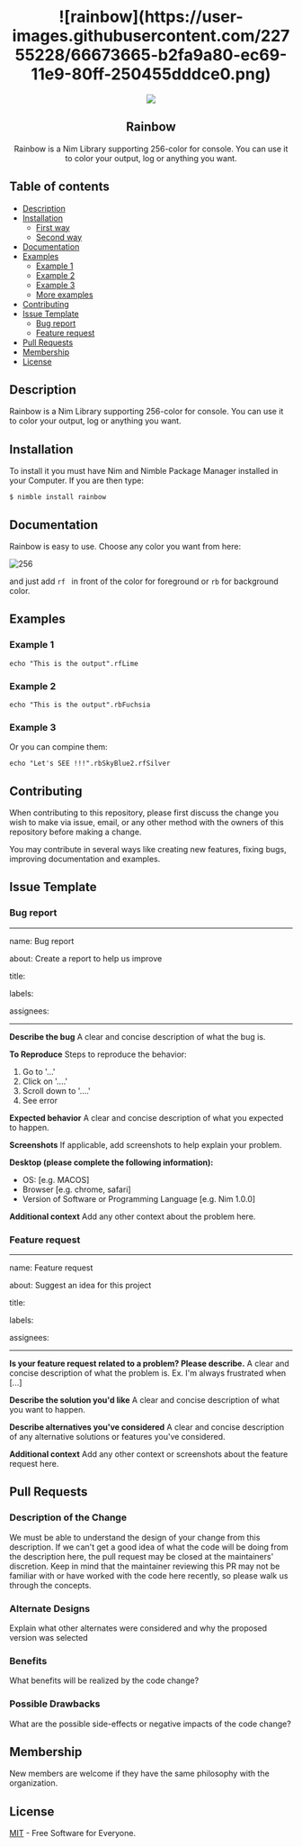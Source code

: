 <h1 align="center" width="256">
  <br>
   ![rainbow](https://user-images.githubusercontent.com/22755228/66673665-b2fa9a80-ec69-11e9-80ff-250455dddce0.png)
  <br>
</h1>

<p align="center">  
 <a href="https://opensource.org/licenses/MIT"><img src="https://img.shields.io/badge/license-MIT-blue.svg"></a>
</p>
<h2 align="center">Rainbow</h2>
<p align="center">Rainbow is a Nim Library supporting 256-color for console. You can use it to color your output, log or anything you want.</p>

## Table of contents

  * [Description](#description)
  * [Installation](#installation)
    * [First way](#first-way)     
    * [Second way](#second-way)  
  * [Documentation](#documentation)  
  * [Examples](#examples)     
    * [Example 1](#example-1)     
    * [Example 2](#example-2)     
    * [Example 3](#example-3)     
    * [More examples](#more-examples)  
  * [Contributing](#contributing)  
  * [Issue Template](#issue-template)    
    * [Bug report](#bug-report)   
    * [Feature request](#feature-request)  
  * [Pull Requests](#pull-requests)  
  * [Membership](#membership)  
  * [License](#license)





  
## Description

Rainbow is a Nim Library supporting 256-color for console. You can use it to color your output, log or anything you want.




## Installation
To install it you must have Nim and Nimble Package Manager installed in your Computer. If you are then type:


```
$ nimble install rainbow
```



## Documentation
Rainbow is easy to use. Choose any color you want from here:

![256](https://user-images.githubusercontent.com/22755228/66672471-04555a80-ec67-11e9-8c20-aa5d159bc320.png)

and just add ```rf ``` in front of the color for foreground or ``` rb ``` for background color.

## Examples


### Example 1

``` echo "This is the output".rfLime ```

### Example 2

``` echo "This is the output".rbFuchsia ```

### Example 3

Or you can compine them:

``` echo "Let's SEE !!!".rbSkyBlue2.rfSilver ```




## Contributing

When contributing to this repository, please first discuss the change you wish to make via issue, email, or any other method with the owners of this repository before making a change.

You may contribute in several ways like creating new features, fixing bugs, improving documentation and examples. 

## Issue Template

### Bug report

---
name: Bug report

about: Create a report to help us improve

title: 

labels: 

assignees: 

---

**Describe the bug**
A clear and concise description of what the bug is.

**To Reproduce**
Steps to reproduce the behavior:
1. Go to '...'
2. Click on '....'
3. Scroll down to '....'
4. See error

**Expected behavior**
A clear and concise description of what you expected to happen.

**Screenshots**
If applicable, add screenshots to help explain your problem.

**Desktop (please complete the following information):**
 - OS: [e.g. MACOS]
 - Browser [e.g. chrome, safari]
 - Version of Software or Programming Language [e.g. Nim 1.0.0]

**Additional context**
Add any other context about the problem here.


### Feature request
---
name: Feature request

about: Suggest an idea for this project

title: 

labels: 

assignees: 

---

**Is your feature request related to a problem? Please describe.**
A clear and concise description of what the problem is. Ex. I'm always frustrated when [...]

**Describe the solution you'd like**
A clear and concise description of what you want to happen.

**Describe alternatives you've considered**
A clear and concise description of any alternative solutions or features you've considered.

**Additional context**
Add any other context or screenshots about the feature request here.

## Pull Requests

### Description of the Change

 We must be able to understand the design of your change from this description. If we can't get a good idea of what the code will be doing from the description here, the pull request may be closed at the maintainers' discretion. Keep in mind that the maintainer reviewing this PR may not be familiar with or have worked with the code here recently, so please walk us through the concepts. 

### Alternate Designs

 Explain what other alternates were considered and why the proposed version was selected 

### Benefits

 What benefits will be realized by the code change? 

### Possible Drawbacks

 What are the possible side-effects or negative impacts of the code change? 

## Membership

New members are welcome if they have the same philosophy with the organization. 

## License

[MIT](https://opensource.org/licenses/MIT) - Free Software for Everyone.

